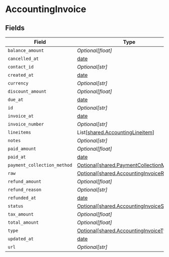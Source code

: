 # AccountingInvoice


## Fields

| Field                                                                                      | Type                                                                                       | Required                                                                                   | Description                                                                                |
| ------------------------------------------------------------------------------------------ | ------------------------------------------------------------------------------------------ | ------------------------------------------------------------------------------------------ | ------------------------------------------------------------------------------------------ |
| `balance_amount`                                                                           | *Optional[float]*                                                                          | :heavy_minus_sign:                                                                         | N/A                                                                                        |
| `cancelled_at`                                                                             | [date](https://docs.python.org/3/library/datetime.html#date-objects)                       | :heavy_minus_sign:                                                                         | N/A                                                                                        |
| `contact_id`                                                                               | *Optional[str]*                                                                            | :heavy_minus_sign:                                                                         | N/A                                                                                        |
| `created_at`                                                                               | [date](https://docs.python.org/3/library/datetime.html#date-objects)                       | :heavy_minus_sign:                                                                         | N/A                                                                                        |
| `currency`                                                                                 | *Optional[str]*                                                                            | :heavy_minus_sign:                                                                         | N/A                                                                                        |
| `discount_amount`                                                                          | *Optional[float]*                                                                          | :heavy_minus_sign:                                                                         | N/A                                                                                        |
| `due_at`                                                                                   | [date](https://docs.python.org/3/library/datetime.html#date-objects)                       | :heavy_minus_sign:                                                                         | N/A                                                                                        |
| `id`                                                                                       | *Optional[str]*                                                                            | :heavy_minus_sign:                                                                         | N/A                                                                                        |
| `invoice_at`                                                                               | [date](https://docs.python.org/3/library/datetime.html#date-objects)                       | :heavy_minus_sign:                                                                         | N/A                                                                                        |
| `invoice_number`                                                                           | *Optional[str]*                                                                            | :heavy_minus_sign:                                                                         | N/A                                                                                        |
| `lineitems`                                                                                | List[[shared.AccountingLineitem](../../models/shared/accountinglineitem.md)]               | :heavy_minus_sign:                                                                         | N/A                                                                                        |
| `notes`                                                                                    | *Optional[str]*                                                                            | :heavy_minus_sign:                                                                         | N/A                                                                                        |
| `paid_amount`                                                                              | *Optional[float]*                                                                          | :heavy_minus_sign:                                                                         | N/A                                                                                        |
| `paid_at`                                                                                  | [date](https://docs.python.org/3/library/datetime.html#date-objects)                       | :heavy_minus_sign:                                                                         | N/A                                                                                        |
| `payment_collection_method`                                                                | [Optional[shared.PaymentCollectionMethod]](../../models/shared/paymentcollectionmethod.md) | :heavy_minus_sign:                                                                         | N/A                                                                                        |
| `raw`                                                                                      | [Optional[shared.AccountingInvoiceRaw]](../../models/shared/accountinginvoiceraw.md)       | :heavy_minus_sign:                                                                         | N/A                                                                                        |
| `refund_amount`                                                                            | *Optional[float]*                                                                          | :heavy_minus_sign:                                                                         | N/A                                                                                        |
| `refund_reason`                                                                            | *Optional[str]*                                                                            | :heavy_minus_sign:                                                                         | N/A                                                                                        |
| `refunded_at`                                                                              | [date](https://docs.python.org/3/library/datetime.html#date-objects)                       | :heavy_minus_sign:                                                                         | N/A                                                                                        |
| `status`                                                                                   | [Optional[shared.AccountingInvoiceStatus]](../../models/shared/accountinginvoicestatus.md) | :heavy_minus_sign:                                                                         | N/A                                                                                        |
| `tax_amount`                                                                               | *Optional[float]*                                                                          | :heavy_minus_sign:                                                                         | N/A                                                                                        |
| `total_amount`                                                                             | *Optional[float]*                                                                          | :heavy_minus_sign:                                                                         | N/A                                                                                        |
| `type`                                                                                     | [Optional[shared.AccountingInvoiceType]](../../models/shared/accountinginvoicetype.md)     | :heavy_minus_sign:                                                                         | N/A                                                                                        |
| `updated_at`                                                                               | [date](https://docs.python.org/3/library/datetime.html#date-objects)                       | :heavy_minus_sign:                                                                         | N/A                                                                                        |
| `url`                                                                                      | *Optional[str]*                                                                            | :heavy_minus_sign:                                                                         | N/A                                                                                        |